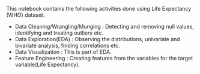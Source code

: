 This notebook contains the following activities done using Life Expectancy (WHO) dataset.
- Data Cleaning/Wrangling/Munging : Detecting and removing null values, identifying and treating outliers etc.
- Data Exploration(EDA) : Observing the distributions, univariate and bivariate analysis, finding correlations etc.
- Data Visualization : This is part of EDA.
- Feature Engineering : Creating features from the variables for the target variable(Life Expectancy).
